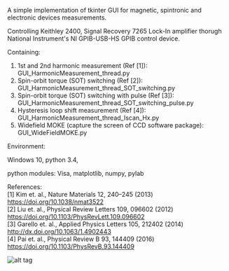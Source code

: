 A simple implementation of tkinter GUI for magnetic, spintronic and electronic devices measurements.

Controlling Keithley 2400, Signal Recovery 7265 Lock-In amplifier thorugh National Instrument's NI GPIB-USB-HS GPIB control device.

Containing:

1. 1st and 2nd harmonic measurement (Ref [1]): GUI_HarmonicMeasurement_thread.py
2. Spin-orbit torque (SOT) switching (Ref [2]): GUI_HarmonicMeasurement_thread_SOT_switching.py
3. Spin-orbit torque (SOT) switching with pulse (Ref [3]): GUI_HarmonicMeasurement_thread_SOT_switching_pulse.py
4. Hysteresis loop shift measurement (Ref [4]): GUI_HarmonicMeasurement_thread_Iscan_Hx.py
5. Widefield MOKE (capture the screen of CCD software package): GUI_WideFieldMOKE.py

Environment:

Windows 10, python 3.4, 

python modules: Visa, matplotlib, numpy, pylab

References: <br />
[1] Kim et. al., Nature Materials  12, 240–245 (2013) https://doi.org/10.1038/nmat3522 <br />
[2] Liu et. al., Physical Review Letters 109, 096602 (2012) https://doi.org/10.1103/PhysRevLett.109.096602 <br />
[3] Garello et. al., Applied Physics Letters 105, 212402 (2014) http://dx.doi.org/10.1063/1.4902443 <br />
[4] Pai et. al., Physical Review B 93, 144409 (2016) https://doi.org/10.1103/PhysRevB.93.144409 <br />


![alt tag](http://140.112.32.1/~cfpai/wfMOKE.png)
